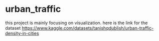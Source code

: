 # urban_traffic
this project is mainly focusing on visualization.
here is the link for the dataset
https://www.kaggle.com/datasets/tanishqdublish/urban-traffic-density-in-cities

